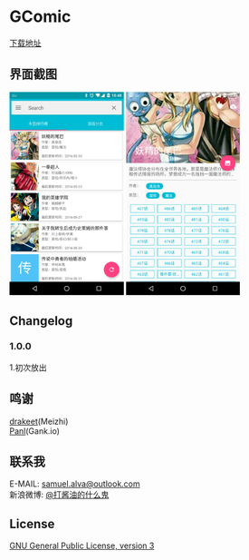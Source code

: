 # GComic

[下载地址](	http://fir.im/GComic)

## 界面截图
<img src="/screenshots/Screenshot_0.png" width="40%" /> <img src="/screenshots/Screenshot_1.png" width="40%" />

## Changelog
### 1.0.0
1.初次放出

## 鸣谢
[drakeet](https://github.com/drakeet)(Meizhi)  
[Panl](https://github.com/Panl)(Gank.io)

## 联系我
E-MAIL: samuel.alva@outlook.com  
新浪微博: [@打酱油的什么鬼](http://weibo.com/234394146)

## License
[GNU General Public License, version 3](LICENSE)
